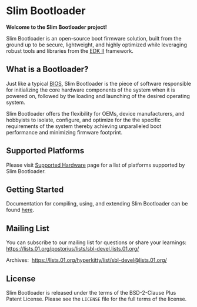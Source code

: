Slim Bootloader
================

**Welcome to the Slim Bootloader project!**

Slim Bootloader is an open-source boot firmware solution, built from the
ground up to be secure, lightweight, and highly optimized while leveraging
robust tools and libraries from the [EDK II](https://www.tianocore.org/edk2/)
framework.

What is a Bootloader?
---------------------
Just like a typical [BIOS](https://en.wikipedia.org/wiki/BIOS), Slim Bootloader
is the piece of software responsible for initializing the core hardware
components of the system when it is powered on, followed by the loading and
launching of the desired operating system.

Slim Bootloader offers the flexibility for OEMs, device manufacturers, and hobbyists
to isolate, configure, and optimize for the the specific requirements of the system
thereby achieving unparalleled boot performance and minimizing firmware footprint.

Supported Platforms
-------------------
Please visit [Supported Hardware](https://slimbootloader.github.io/supported-hardware/index.html) page for a list of platforms supported by Slim Bootloader.

Getting Started
---------------
Documentation for compiling, using, and extending Slim Bootloader can be found
[here](https://slimbootloader.github.io/).

Mailing List
--------------
You can subscribe to our mailing list for questions or share your learnings:
https://lists.01.org/postorius/lists/sbl-devel.lists.01.org/

Archives:  https://lists.01.org/hyperkitty/list/sbl-devel@lists.01.org/

License
-------
Slim Bootloader is released under the terms of the BSD-2-Clause Plus Patent License.
Please see the `LICENSE` file for the full terms of the license.
